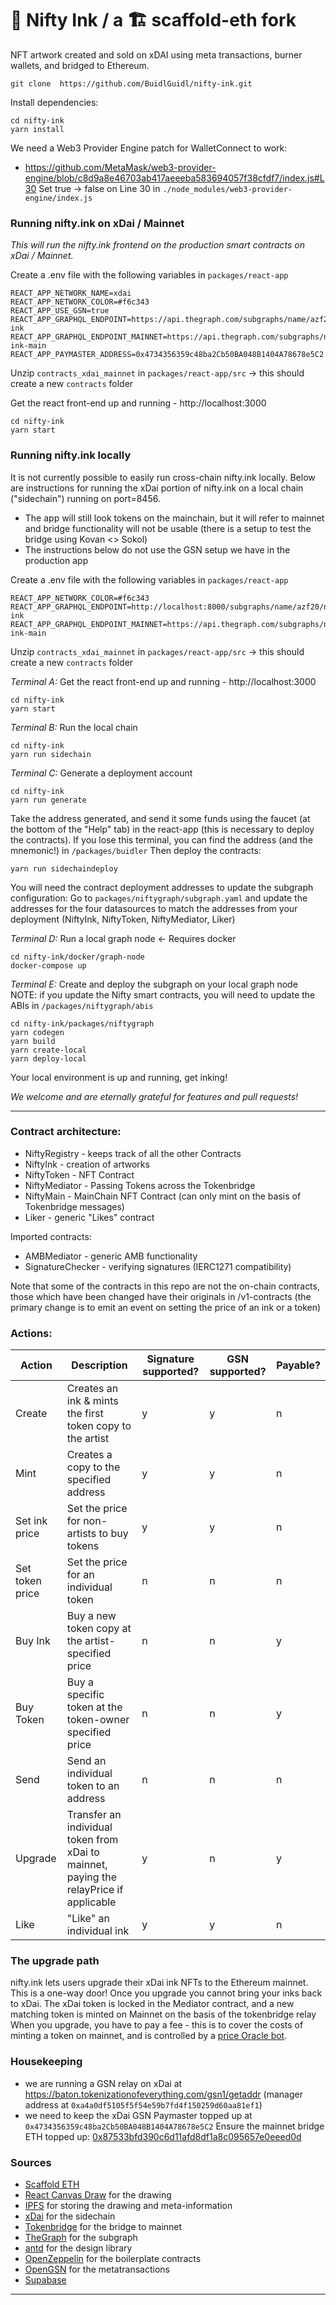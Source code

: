 # 🎨 Nifty Ink / a 🏗 scaffold-eth fork

NFT artwork created and sold on xDAI using meta transactions, burner wallets, and bridged to Ethereum.

```
git clone  https://github.com/BuidlGuidl/nifty-ink.git
```

Install dependencies:
```
cd nifty-ink
yarn install
```

We need a Web3 Provider Engine patch for WalletConnect to work:
- https://github.com/MetaMask/web3-provider-engine/blob/c8d9a8e46703ab417aeeeba583694057f38cfdf7/index.js#L30
Set true -> false on Line 30 in `./node_modules/web3-provider-engine/index.js`

### Running nifty.ink on xDai / Mainnet
_This will run the nifty.ink frontend on the production smart contracts on xDai / Mainnet._

Create a .env file with the following variables in `packages/react-app`
```
REACT_APP_NETWORK_NAME=xdai
REACT_APP_NETWORK_COLOR=#f6c343
REACT_APP_USE_GSN=true
REACT_APP_GRAPHQL_ENDPOINT=https://api.thegraph.com/subgraphs/name/azf20/nifty-ink
REACT_APP_GRAPHQL_ENDPOINT_MAINNET=https://api.thegraph.com/subgraphs/name/azf20/nifty-ink-main
REACT_APP_PAYMASTER_ADDRESS=0x4734356359c48ba2Cb50BA048B1404A78678e5C2
```
Unzip `contracts_xdai_mainnet` in `packages/react-app/src` -> this should create a new `contracts` folder

Get the react front-end up and running - http://localhost:3000
```
cd nifty-ink
yarn start
```

### Running nifty.ink locally
It is not currently possible to easily run cross-chain nifty.ink locally. Below are instructions for running the xDai portion of nifty.ink on a local chain ("sidechain") running on port=8456.
- The app will still look tokens on the mainchain, but it will refer to mainnet and bridge functionality will not be usable (there is a setup to test the bridge using Kovan <> Sokol)
- The instructions below do not use the GSN setup we have in the production app

Create a .env file with the following variables in `packages/react-app`
```
REACT_APP_NETWORK_COLOR=#f6c343
REACT_APP_GRAPHQL_ENDPOINT=http://localhost:8000/subgraphs/name/azf20/nifty-ink
REACT_APP_GRAPHQL_ENDPOINT_MAINNET=https://api.thegraph.com/subgraphs/name/azf20/nifty-ink-main
```
Unzip `contracts_xdai_mainnet` in `packages/react-app/src` -> this should create a new `contracts` folder

*Terminal A:* Get the react front-end up and running - http://localhost:3000
```
cd nifty-ink
yarn start
```
*Terminal B:* Run the local chain
```
cd nifty-ink
yarn run sidechain
```
*Terminal C:* Generate a deployment account
```
cd nifty-ink
yarn run generate
```
Take the address generated, and send it some funds using the faucet (at the bottom of the "Help" tab) in the react-app (this is necessary to deploy the contracts). If you lose this terminal, you can find the address (and the mnemonic!) in `/packages/buidler`
Then deploy the contracts:
```
yarn run sidechaindeploy
```
You will need the contract deployment addresses to update the subgraph configuration:
Go to `packages/niftygraph/subgraph.yaml` and update the addresses for the four datasources to match the addresses from your deployment (NiftyInk, NiftyToken, NiftyMediator, Liker)


*Terminal D:* Run a local graph node <- Requires docker
```
cd nifty-ink/docker/graph-node
docker-compose up
```

*Terminal E:* Create and deploy the subgraph on your local graph node
NOTE: if you update the Nifty smart contracts, you will need to update the ABIs in `/packages/niftygraph/abis`
```
cd nifty-ink/packages/niftygraph
yarn codegen
yarn build
yarn create-local
yarn deploy-local
```
Your local environment is up and running, get inking!

_We welcome and are eternally grateful for features and pull requests!_

-----------------------------------------------

### Contract architecture:
- NiftyRegistry - keeps track of all the other Contracts
- NiftyInk - creation of artworks
- NiftyToken - NFT Contract
- NiftyMediator - Passing Tokens across the Tokenbridge
- NiftyMain - MainChain NFT Contract (can only mint on the basis of Tokenbridge messages)
- Liker - generic "Likes" contract

Imported contracts:
- AMBMediator - generic AMB functionality
- SignatureChecker - verifying signatures (IERC1271 compatibility)

Note that some of the contracts in this repo are not the on-chain contracts, those which have been changed have their originals in /v1-contracts (the primary change is to emit an event on setting the price of an ink or a token)

### Actions:
|Action|Description|Signature supported?|GSN supported?|Payable?|
|---|---|---|---|---|
|Create|Creates an ink & mints the first token copy to the artist|y|y|n|
|Mint|Creates a copy to the specified address|y|y|n|
|Set ink price|Set the price for non-artists to buy tokens|y|y|n|
|Set token price|Set the price for an individual token|n|n|n|
|Buy Ink|Buy a new token copy at the artist-specified price|n|n|y|
|Buy Token|Buy a specific token at the token-owner specified price|n|n|y|
|Send|Send an individual token to an address|n|n|n|
|Upgrade|Transfer an individual token from xDai to mainnet, paying the relayPrice if applicable|y|n|y|
|Like|"Like" an individual ink|y|y|n|

### The upgrade path
nifty.ink lets users upgrade their xDai ink NFTs to the Ethereum mainnet. This is a one-way door! Once you upgrade you cannot bring your inks back to xDai. The xDai token is locked in the Mediator contract, and a new matching token is minted on Mainnet on the basis of the tokenbridge relay
When you upgrade, you have to pay a fee - this is to cover the costs of minting a token on mainnet, and is controlled by a [price Oracle bot](https://blockscout.com/poa/xdai/address/0xa2197a282967dAc145e85D15e7960Aa30b86b771/transactions).

### Housekeeping
- we are running a GSN relay on xDai at https://baton.tokenizationofeverything.com/gsn1/getaddr (manager address at `0xa4a0df5105f5f54e59b7fd4f150259d60aa81ef1`)
- we need to keep the xDai GSN Paymaster topped up at `0x4734356359c48ba2Cb50BA048B1404A78678e5C2`
Ensure the mainnet bridge ETH topped up: [0x87533bfd390c6d11afd8df1a8c095657e0eeed0d](https://etherscan.io/address/0x87533bfd390c6d11afd8df1a8c095657e0eeed0d)

### Sources
- [Scaffold ETH](https://github.com/austintgriffith/scaffold-eth)
- [React Canvas Draw](https://github.com/embiem/react-canvas-draw) for the drawing
- [IPFS](https://ipfs.io/) for storing the drawing and meta-information
- [xDai](https://www.xdaichain.com/) for the sidechain
- [Tokenbridge](tokenbridge.net) for the bridge to mainnet
- [TheGraph](https://thegraph.com) for the subgraph
- [antd](https://ant.design/) for the design library
- [OpenZeppelin](https://github.com/OpenZeppelin/openzeppelin-contracts) for the boilerplate contracts
- [OpenGSN](http://opengsn.org/) for the metatransactions
- [Supabase](https://supabase.io/docs/guides/database)

-------------------------------------------------------------
